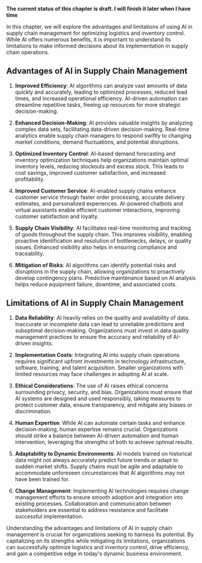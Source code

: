 **The current status of this chapter is draft. I will finish it later when I have time**

In this chapter, we will explore the advantages and limitations of using AI in supply chain management for optimizing logistics and inventory control. While AI offers numerous benefits, it is important to understand its limitations to make informed decisions about its implementation in supply chain operations.

Advantages of AI in Supply Chain Management
-------------------------------------------

1. **Improved Efficiency**: AI algorithms can analyze vast amounts of data quickly and accurately, leading to optimized processes, reduced lead times, and increased operational efficiency. AI-driven automation can streamline repetitive tasks, freeing up resources for more strategic decision-making.

2. **Enhanced Decision-Making**: AI provides valuable insights by analyzing complex data sets, facilitating data-driven decision-making. Real-time analytics enable supply chain managers to respond swiftly to changing market conditions, demand fluctuations, and potential disruptions.

3. **Optimized Inventory Control**: AI-based demand forecasting and inventory optimization techniques help organizations maintain optimal inventory levels, reducing stockouts and excess stock. This leads to cost savings, improved customer satisfaction, and increased profitability.

4. **Improved Customer Service**: AI-enabled supply chains enhance customer service through faster order processing, accurate delivery estimates, and personalized experiences. AI-powered chatbots and virtual assistants enable efficient customer interactions, improving customer satisfaction and loyalty.

5. **Supply Chain Visibility**: AI facilitates real-time monitoring and tracking of goods throughout the supply chain. This improves visibility, enabling proactive identification and resolution of bottlenecks, delays, or quality issues. Enhanced visibility also helps in ensuring compliance and traceability.

6. **Mitigation of Risks**: AI algorithms can identify potential risks and disruptions in the supply chain, allowing organizations to proactively develop contingency plans. Predictive maintenance based on AI analysis helps reduce equipment failure, downtime, and associated costs.

Limitations of AI in Supply Chain Management
--------------------------------------------

1. **Data Reliability**: AI heavily relies on the quality and availability of data. Inaccurate or incomplete data can lead to unreliable predictions and suboptimal decision-making. Organizations must invest in data quality management practices to ensure the accuracy and reliability of AI-driven insights.

2. **Implementation Costs**: Integrating AI into supply chain operations requires significant upfront investments in technology infrastructure, software, training, and talent acquisition. Smaller organizations with limited resources may face challenges in adopting AI at scale.

3. **Ethical Considerations**: The use of AI raises ethical concerns surrounding privacy, security, and bias. Organizations must ensure that AI systems are designed and used responsibly, taking measures to protect customer data, ensure transparency, and mitigate any biases or discrimination.

4. **Human Expertise**: While AI can automate certain tasks and enhance decision-making, human expertise remains crucial. Organizations should strike a balance between AI-driven automation and human intervention, leveraging the strengths of both to achieve optimal results.

5. **Adaptability to Dynamic Environments**: AI models trained on historical data might not always accurately predict future trends or adapt to sudden market shifts. Supply chains must be agile and adaptable to accommodate unforeseen circumstances that AI algorithms may not have been trained for.

6. **Change Management**: Implementing AI technologies requires change management efforts to ensure smooth adoption and integration into existing processes. Collaboration and communication between stakeholders are essential to address resistance and facilitate successful implementation.

Understanding the advantages and limitations of AI in supply chain management is crucial for organizations seeking to harness its potential. By capitalizing on its strengths while mitigating its limitations, organizations can successfully optimize logistics and inventory control, drive efficiency, and gain a competitive edge in today's dynamic business environment.
